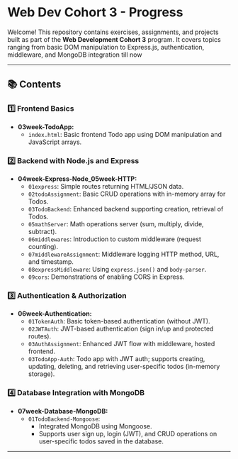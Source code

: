 # Web Dev Cohort 3 - Progress

Welcome! This repository contains exercises, assignments, and projects built as part of the **Web Development Cohort 3** program. It covers topics ranging from basic DOM manipulation to Express.js, authentication, middleware, and MongoDB integration till now

---

## 📚 Contents

### 1️⃣ Frontend Basics
- **03week-TodoApp:**  
  - `index.html`: Basic frontend Todo app using DOM manipulation and JavaScript arrays.

### 2️⃣ Backend with Node.js and Express
- **04week-Express-Node_05week-HTTP:**  
  - `01express`: Simple routes returning HTML/JSON data.  
  - `02todoAssignment`: Basic CRUD operations with in-memory array for Todos.  
  - `03TodoBackend`: Enhanced backend supporting creation, retrieval of Todos.  
  - `05mathServer`: Math operations server (sum, multiply, divide, subtract).  
  - `06middlewares`: Introduction to custom middleware (request counting).  
  - `07middlewareAssignment`: Middleware logging HTTP method, URL, and timestamp.  
  - `08expressMiddleware`: Using `express.json()` and `body-parser`.  
  - `09cors`: Demonstrations of enabling CORS in Express.

### 3️⃣ Authentication & Authorization
- **06week-Authentication:**  
  - `01TokenAuth`: Basic token-based authentication (without JWT).  
  - `02JWTAuth`: JWT-based authentication (sign in/up and protected routes).  
  - `03AuthAssignment`: Enhanced JWT flow with middleware, hosted frontend.  
  - `03TodoApp-Auth`: Todo app with JWT auth; supports creating, updating, deleting, and retrieving user-specific todos (in-memory storage).

### 4️⃣ Database Integration with MongoDB
- **07week-Database-MongoDB:**  
  - `01TodoBackend-Mongoose`:  
    - Integrated MongoDB using Mongoose.  
    - Supports user sign up, login (JWT), and CRUD operations on user-specific todos saved in the database.

---
